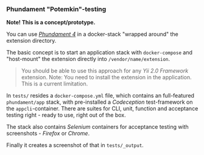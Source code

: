 ### Phundament "Potemkin"-testing

**Note! This is a concept/prototype.**

You can use *[Phundament 4](https://github.com/phundament/app)* in a docker-stack "wrapped around" the extension directory.

The basic concept is to start an application stack with `docker-compose` and "host-mount" the extension directly into `/vendor/name/extension`.

> You should be able to use this approach for any *Yii 2.0 Framework* extension. Note: You need to install the extension in the application. This is a current limitation. 

In `tests/` resides a `docker-compose.yml` file, which contains an full-featured `phundament/app` stack, with pre-installed a *Codeception* test-framework on the `appcli`-container.
There are suites for CLI, unit, function and acceptance testing right - ready to use, right out of the box.
 
The stack also contains *Selenium* containers for acceptance testing with screenshots - *Firefox* or *Chrome*.

Finally it creates a screenshot of that in `tests/_output`. 

